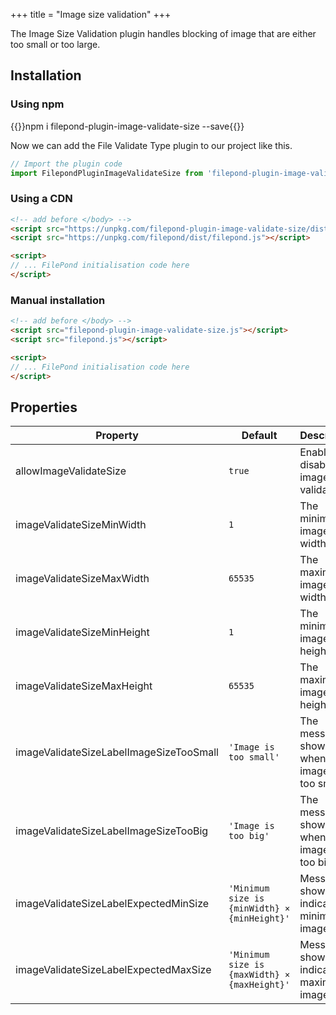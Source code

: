 +++
title = "Image size validation"
+++

The Image Size Validation plugin handles blocking of image that are either too small or too large.

## Installation

### Using npm

{{<cmd>}}npm i filepond-plugin-image-validate-size --save{{</cmd>}}

Now we can add the File Validate Type plugin to our project like this.

```js
// Import the plugin code
import FilepondPluginImageValidateSize from 'filepond-plugin-image-validate-size';
```


### Using a CDN

```html
<!-- add before </body> -->
<script src="https://unpkg.com/filepond-plugin-image-validate-size/dist/filepond-plugin-image-validate-size.js"></script>
<script src="https://unpkg.com/filepond/dist/filepond.js"></script>

<script>
// ... FilePond initialisation code here
</script>
```

### Manual installation

```html
<!-- add before </body> -->
<script src="filepond-plugin-image-validate-size.js"></script>
<script src="filepond.js"></script>

<script>
// ... FilePond initialisation code here
</script>
```

## Properties

Property | Default | Description
---------|---------|---------
allowImageValidateSize | `true` | Enable or disable image size validation.
imageValidateSizeMinWidth | `1` | The minimum image width.
imageValidateSizeMaxWidth | `65535` | The maximum image width.
imageValidateSizeMinHeight | `1` | The minimum image height.
imageValidateSizeMaxHeight | `65535` | The maximum image height.
imageValidateSizeLabelImageSizeTooSmall | `'Image is too small'` | The message shown when the image is too small.
imageValidateSizeLabelImageSizeTooBig | `'Image is too big'` | The message shown when the image is too big.
imageValidateSizeLabelExpectedMinSize | `'Minimum size is {minWidth} × {minHeight}'` | Message shown to indicate the minimum image size.
imageValidateSizeLabelExpectedMaxSize | `'Minimum size is {maxWidth} × {maxHeight}'` | Message shown to indicate the maximum image size.
